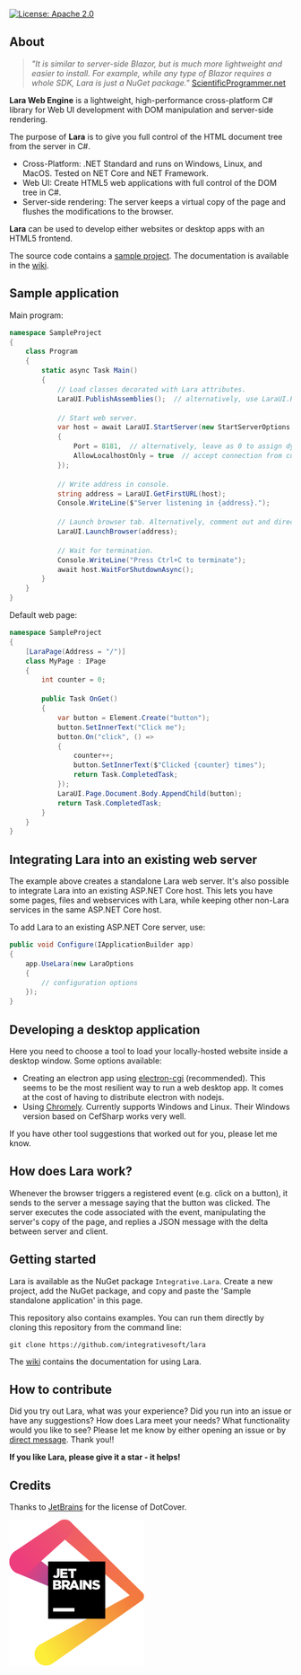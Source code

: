 [![License: Apache 2.0](https://img.shields.io/badge/License-Apache%202.0-green.svg)](https://github.com/integrativesoft/lara/blob/master/LICENSE)

## About

>*"It is similar to server-side Blazor, but is much more lightweight and easier to install. For example, while any type of Blazor requires a whole SDK, Lara is just a NuGet package."* [ScientificProgrammer.net](https://scientificprogrammer.net/2019/08/18/pros-and-cons-of-blazor-for-web-development/?pagename=pros-and-cons-of-blazor)

**Lara Web Engine** is a lightweight, high-performance cross-platform C# library for Web UI development with DOM manipulation and server-side rendering.

The purpose of **Lara** is to give you full control of the HTML document tree from the server in C#.

- Cross-Platform: .NET Standard and runs on Windows, Linux, and MacOS. Tested on NET Core and NET Framework.
- Web UI: Create HTML5 web applications with full control of the DOM tree in C#.
- Server-side rendering: The server keeps a virtual copy of the page and flushes the modifications to the browser.

**Lara** can be used to develop either websites or desktop apps with an HTML5 frontend.

The source code contains a [sample project](https://github.com/integrativesoft/lara/tree/master/src/SampleProject). The documentation is available in the [wiki](https://github.com/integrativesoft/lara/wiki).

## Sample application

Main program:

```csharp
namespace SampleProject
{
    class Program
    {
        static async Task Main()
        {
            // Load classes decorated with Lara attributes.
            LaraUI.PublishAssemblies();  // alternatively, use LaraUI.Publish(..) to pick individual classes

            // Start web server.
            var host = await LaraUI.StartServer(new StartServerOptions
            {
                Port = 8181,  // alternatively, leave as 0 to assign dynamic port
                AllowLocalhostOnly = true  // accept connection from current machine only (default)
            });

            // Write address in console.
            string address = LaraUI.GetFirstURL(host);
            Console.WriteLine($"Server listening in {address}.");

            // Launch browser tab. Alternatively, comment out and direct the user to localhost:8181.
            LaraUI.LaunchBrowser(address);

            // Wait for termination.
            Console.WriteLine("Press Ctrl+C to terminate");
            await host.WaitForShutdownAsync();
        }
    }
}
```

Default web page:

```csharp
namespace SampleProject
{
    [LaraPage(Address = "/")]
    class MyPage : IPage
    {
        int counter = 0;

        public Task OnGet()
        {
            var button = Element.Create("button");
            button.SetInnerText("Click me");
            button.On("click", () =>
            {
                counter++;
                button.SetInnerText($"Clicked {counter} times");
                return Task.CompletedTask;
            });
            LaraUI.Page.Document.Body.AppendChild(button);
            return Task.CompletedTask;
        }
    }
}
```

## Integrating Lara into an existing web server

The example above creates a standalone Lara web server. It's also possible to integrate Lara into an existing ASP.NET Core host. This lets you have some pages, files and webservices with Lara, while keeping other non-Lara services in the same ASP.NET Core host.

To add Lara to an existing ASP.NET Core server, use:

```csharp
public void Configure(IApplicationBuilder app)  
{  
    app.UseLara(new LaraOptions
    {
        // configuration options
    });
} 
```

## Developing a desktop application

Here you need to choose a tool to load your locally-hosted website inside a desktop window. Some options available:

- Creating an electron app using [electron-cgi](https://github.com/ruidfigueiredo/electron-cgi) (recommended). This seems to be the most resilient way to run a web desktop app. It comes at the cost of having to distribute electron with nodejs.
- Using [Chromely](https://github.com/chromelyapps/Chromely). Currently supports Windows and Linux. Their Windows version based on CefSharp works very well.

If you have other tool suggestions that worked out for you, please let me know.

## How does Lara work?

Whenever the browser triggers a registered event (e.g. click on a button), it sends to the server a message saying that the button was clicked. The server executes the code associated with the event, manipulating the server's copy of the page, and replies a JSON message with the delta between server and client.

## Getting started

Lara is available as the NuGet package `Integrative.Lara`. Create a new project, add the NuGet package, and copy and paste the 'Sample standalone application' in this page.

This repository also contains examples. You can run them directly by cloning this repository from the command line:
```
git clone https://github.com/integrativesoft/lara
```

The [wiki](https://github.com/integrativesoft/lara/wiki) contains the documentation for using Lara.

## How to contribute

Did you try out Lara, what was your experience? Did you run into an issue or have any suggestions? How does Lara meet your needs? What functionality would you like to see? Please let me know by either opening an issue or by [direct message](https://www.linkedin.com/in/pablocar/). Thank you!!

**If you like Lara, please give it a star - it helps!**

## Credits

Thanks to [JetBrains](https://www.jetbrains.com/?from=LaraWebEngine) for the license of DotCover.

[![JetBrains](support/jetbrains.svg)](https://www.jetbrains.com/?from=LaraWebEngine)
